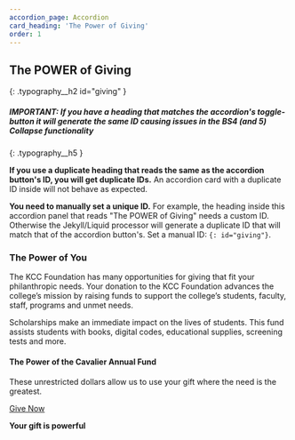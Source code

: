 ```yaml
---
accordion_page: Accordion
card_heading: 'The Power of Giving'
order: 1
---
```


## The POWER of Giving
{: .typography__h2 id="giving" }

##### IMPORTANT: If you have a heading that matches the accordion's toggle-button it will generate the same ID causing issues in the BS4 (and 5) Collapse functionality
{: .typography__h5 }

**If you use a duplicate heading that reads the same as the accordion button's ID, you will get duplicate IDs.** An accordion 
card with a duplicate ID inside will not behave as expected.

**You need to manually set a unique ID.** For example,
the heading inside this accordion panel that reads "The POWER of Giving" needs a custom ID. Otherwise the Jekyll/Liquid processor will generate a duplicate ID that will match that of the accordion button's. Set a manual ID: `{: id="giving"}`.

<h3 class="typography__h3">The Power of You</h3>
<p>The KCC Foundation has many opportunities for giving that fit your philanthropic needs. Your donation to the KCC Foundation advances the college&rsquo;s mission by raising funds to support the college&rsquo;s students, faculty, staff, programs and unmet needs.</p>
<p>Scholarships make an immediate impact on the lives of students. This fund assists students with books, digital codes, educational supplies, screening tests and more.</p>
<h4 class="typography__h4">The Power of the Cavalier Annual Fund</h4>
<p>These unrestricted dollars allow us to use your gift where the need is the greatest.</p>
<p><a class="btn btn-primary" href="../give/form/general">Give Now</a></p>
<p><strong>Your gift is powerful</strong></p>
